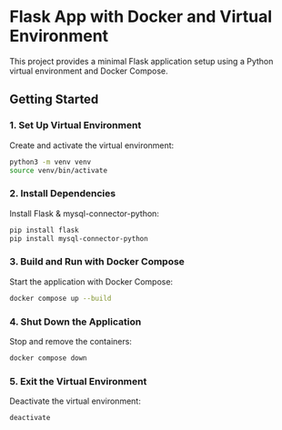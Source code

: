 # Flask App with Docker and Virtual Environment

This project provides a minimal Flask application setup using a Python virtual environment and Docker Compose.

## Getting Started

### 1. Set Up Virtual Environment

Create and activate the virtual environment:

```bash
python3 -m venv venv
source venv/bin/activate
```

### 2. Install Dependencies

Install Flask & mysql-connector-python:

```bash
pip install flask
pip install mysql-connector-python
```

### 3. Build and Run with Docker Compose

Start the application with Docker Compose:

```bash
docker compose up --build
```
### 4. Shut Down the Application

Stop and remove the containers:

```bash
docker compose down
```

### 5. Exit the Virtual Environment

Deactivate the virtual environment:

```bash
deactivate
```